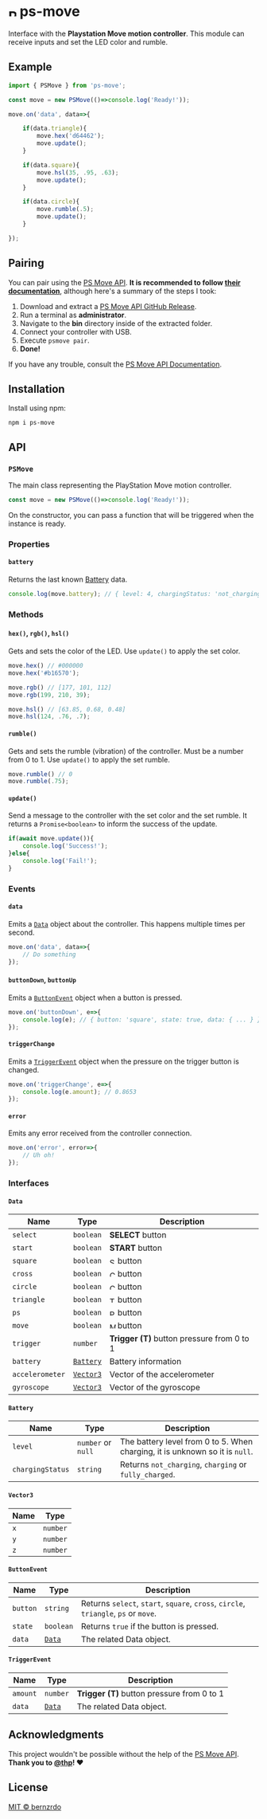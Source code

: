 # <img src="https://i.imgur.com/7kBgBXz.png" height="16" alt="PlayStation Move"> ps-move

Interface with the **Playstation Move motion controller**. This module can receive inputs and set the LED color and rumble.

## Example

```ts
import { PSMove } from 'ps-move';

const move = new PSMove(()=>console.log('Ready!'));

move.on('data', data=>{

    if(data.triangle){
        move.hex('d64462');
        move.update();
    }

    if(data.square){
        move.hsl(35, .95, .63);
        move.update();
    }

    if(data.circle){
        move.rumble(.5);
        move.update();
    }

});
```

## Pairing

You can pair using the [PS Move API](https://thp.io/2010/psmove/). **It is recommended to follow [their documentation](https://psmoveapi.readthedocs.io/)**, although here's a summary of the steps I took:

1. Download and extract a [PS Move API GitHub Release](https://github.com/thp/psmoveapi/releases/latest).
2. Run a terminal as **administrator**.
3. Navigate to the **bin** directory inside of the extracted folder.
4. Connect your controller with USB.
5. Execute `psmove pair`.
6. **Done!**

If you have any trouble, consult the [PS Move API Documentation](https://psmoveapi.readthedocs.io/).

## Installation

Install using npm:

```
npm i ps-move
```

## API

### `PSMove`

The main class representing the PlayStation Move motion controller.

```ts
const move = new PSMove(()=>console.log('Ready!'));
```

On the constructor, you can pass a function that will be triggered when the instance is ready.

### Properties

#### `battery`

Returns the last known [Battery](#battery-1) data.

```ts
console.log(move.battery); // { level: 4, chargingStatus: 'not_charging' }
```

### Methods

#### `hex()`, `rgb()`, `hsl()`

Gets and sets the color of the LED. Use `update()` to apply the set color.

```ts
move.hex() // #000000
move.hex('#b16570');

move.rgb() // [177, 101, 112]
move.rgb(199, 210, 39);

move.hsl() // [63.85, 0.68, 0.48]
move.hsl(124, .76, .7);
```

#### `rumble()`

Gets and sets the rumble (vibration) of the controller. Must be a number from 0 to 1. Use `update()` to apply the set rumble.

```ts
move.rumble() // 0
move.rumble(.75);
```

#### `update()`

Send a message to the controller with the set color and the set rumble. It returns a `Promise<boolean>` to inform the success of the update.

```ts
if(await move.update()){
    console.log('Success!');
}else{
    console.log('Fail!');
}
```

### Events

#### `data`

Emits a [`Data`](#data-1) object about the controller. This happens multiple times per second.

```ts
move.on('data', data=>{
    // Do something
});
```

#### `buttonDown`, `buttonUp`

Emits a [`ButtonEvent`](#buttonevent) object when a button is pressed.

```ts
move.on('buttonDown', e=>{
    console.log(e); // { button: 'square', state: true, data: { ... } }
});
```

#### `triggerChange`

Emits a [`TriggerEvent`](#triggerevent) object when the pressure on the trigger button is changed.

```ts
move.on('triggerChange', e=>{
    console.log(e.amount); // 0.8653
});
```

#### `error`

Emits any error received from the controller connection.

```ts
move.on('error', error=>{
    // Uh oh!
});
```

### Interfaces

#### `Data`

| Name            | Type                  | Description                                                                      |
|-----------------|-----------------------|----------------------------------------------------------------------------------|
| `select`        | `boolean`             | **SELECT** button                                                                |
| `start`         | `boolean`             | **START** button                                                                 |
| `square`        | `boolean`             | <img src="https://i.imgur.com/ckIVj5l.png" height="12" alt="Square"> button      |
| `cross`         | `boolean`             | <img src="https://i.imgur.com/aNg4wYr.png" height="12" alt="Cross"> button       |
| `circle`        | `boolean`             | <img src="https://i.imgur.com/4JVQs7b.png" height="12" alt="Circle"> button      |
| `triangle`      | `boolean`             | <img src="https://i.imgur.com/90NqScg.png" height="12" alt="Triangle"> button    |
| `ps`            | `boolean`             | <img src="https://i.imgur.com/vXTv3PZ.png" height="12" alt="PlayStation"> button |
| `move`          | `boolean`             | <img src="https://i.imgur.com/7kBgBXz.png" height="12" alt="Move"> button        |
| `trigger`       | `number`              | **Trigger (T)** button pressure from 0 to 1                                      |
| `battery`       | [`Battery`](#battery) | Battery information                                                              |
| `accelerometer` | [`Vector3`](#vector3) | Vector of the accelerometer                                                      |
| `gyroscope`     | [`Vector3`](#vector3) | Vector of the gyroscope                                                          |

#### `Battery`

| Name             | Type               | Description                                                                  |
|------------------|--------------------|------------------------------------------------------------------------------|
| `level`          | `number` or `null` | The battery level from 0 to 5. When charging, it is unknown so it is `null`. |
| `chargingStatus` | `string`           | Returns `not_charging`, `charging` or `fully_charged`.                       |

#### `Vector3`

| Name | Type     |
|------|----------|
| `x`  | `number` |
| `y`  | `number` |
| `z`  | `number` |

#### `ButtonEvent`

| Name     | Type              | Description                                                                         |
|----------|-------------------|-------------------------------------------------------------------------------------|
| `button` | `string`          | Returns `select`, `start`, `square`, `cross`, `circle`, `triangle`, `ps` or `move`. |
| `state`  | `boolean`         | Returns `true` if the button is pressed.                                            |
| `data`   | [`Data`](#data-1) | The related Data object.                                                            |

#### `TriggerEvent`

| Name     | Type              | Description                                 |
|----------|-------------------|---------------------------------------------|
| `amount` | `number`          | **Trigger (T)** button pressure from 0 to 1 |
| `data`   | [`Data`](#data-1) | The related Data object.                    |

## Acknowledgments

This project wouldn't be possible without the help of the [PS Move API](https://thp.io/2010/psmove/). **Thank you to [@thp](https://github.com/thp)! ❤️**

## License

[MIT © bernzrdo](./LICENSE)